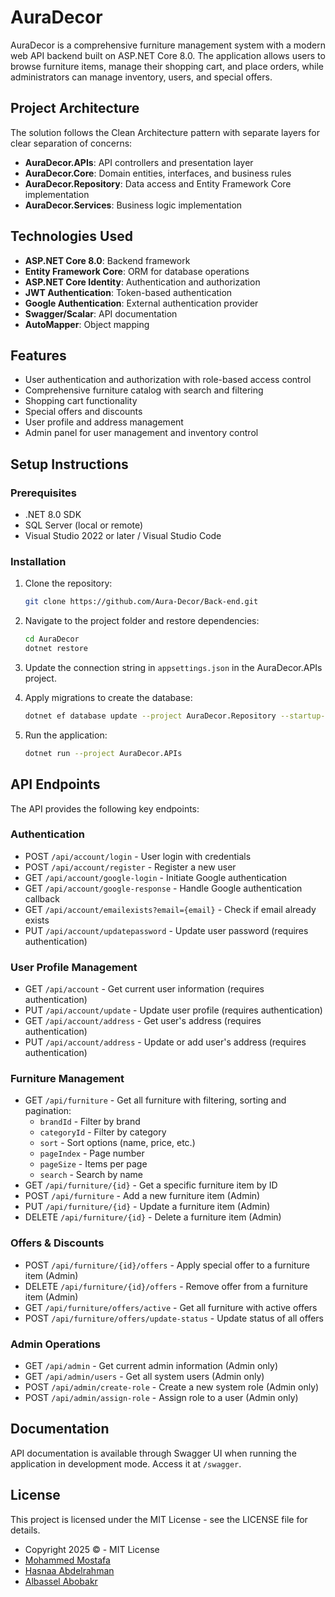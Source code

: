 # AuraDecor

AuraDecor is a comprehensive furniture management system with a modern web API backend built on ASP.NET Core 8.0. The application allows users to browse furniture items, manage their shopping cart, and place orders, while administrators can manage inventory, users, and special offers.

## Project Architecture

The solution follows the Clean Architecture pattern with separate layers for clear separation of concerns:

- **AuraDecor.APIs**: API controllers and presentation layer
- **AuraDecor.Core**: Domain entities, interfaces, and business rules
- **AuraDecor.Repository**: Data access and Entity Framework Core implementation
- **AuraDecor.Services**: Business logic implementation

## Technologies Used

- **ASP.NET Core 8.0**: Backend framework
- **Entity Framework Core**: ORM for database operations
- **ASP.NET Core Identity**: Authentication and authorization
- **JWT Authentication**: Token-based authentication
- **Google Authentication**: External authentication provider
- **Swagger/Scalar**: API documentation
- **AutoMapper**: Object mapping

## Features

- User authentication and authorization with role-based access control
- Comprehensive furniture catalog with search and filtering
- Shopping cart functionality
- Special offers and discounts
- User profile and address management
- Admin panel for user management and inventory control

## Setup Instructions

### Prerequisites

- .NET 8.0 SDK
- SQL Server (local or remote)
- Visual Studio 2022 or later / Visual Studio Code

### Installation

1. Clone the repository:
   ```bash
   git clone https://github.com/Aura-Decor/Back-end.git
   ```

2. Navigate to the project folder and restore dependencies:
   ```bash
   cd AuraDecor
   dotnet restore
   ```

3. Update the connection string in `appsettings.json` in the AuraDecor.APIs project.

4. Apply migrations to create the database:
   ```bash
   dotnet ef database update --project AuraDecor.Repository --startup-project AuraDecor.APIs
   ```

5. Run the application:
   ```bash
   dotnet run --project AuraDecor.APIs
   ```

## API Endpoints

The API provides the following key endpoints:

### Authentication
- POST `/api/account/login` - User login with credentials
- POST `/api/account/register` - Register a new user
- GET `/api/account/google-login` - Initiate Google authentication
- GET `/api/account/google-response` - Handle Google authentication callback
- GET `/api/account/emailexists?email={email}` - Check if email already exists
- PUT `/api/account/updatepassword` - Update user password (requires authentication)

### User Profile Management
- GET `/api/account` - Get current user information (requires authentication)
- PUT `/api/account/update` - Update user profile (requires authentication)
- GET `/api/account/address` - Get user's address (requires authentication)
- PUT `/api/account/address` - Update or add user's address (requires authentication)

### Furniture Management
- GET `/api/furniture` - Get all furniture with filtering, sorting and pagination:
  - `brandId` - Filter by brand
  - `categoryId` - Filter by category
  - `sort` - Sort options (name, price, etc.)
  - `pageIndex` - Page number
  - `pageSize` - Items per page
  - `search` - Search by name
- GET `/api/furniture/{id}` - Get a specific furniture item by ID
- POST `/api/furniture` - Add a new furniture item (Admin)
- PUT `/api/furniture/{id}` - Update a furniture item (Admin)
- DELETE `/api/furniture/{id}` - Delete a furniture item (Admin)

### Offers & Discounts
- POST `/api/furniture/{id}/offers` - Apply special offer to a furniture item (Admin)
- DELETE `/api/furniture/{id}/offers` - Remove offer from a furniture item (Admin)
- GET `/api/furniture/offers/active` - Get all furniture with active offers
- POST `/api/furniture/offers/update-status` - Update status of all offers

### Admin Operations
- GET `/api/admin` - Get current admin information (Admin only)
- GET `/api/admin/users` - Get all system users (Admin only)
- POST `/api/admin/create-role` - Create a new system role (Admin only)
- POST `/api/admin/assign-role` - Assign role to a user (Admin only)

## Documentation

API documentation is available through Swagger UI when running the application in development mode. Access it at `/swagger`.


## License

This project is licensed under the MIT License - see the LICENSE file for details.
- Copyright 2025 © - MIT License
- [Mohammed Mostafa](https://github.com/mo7ammedd)
- [Hasnaa Abdelrahman](https://github.com/HAsNaaAbdelRahman)
- [Albassel Abobakr](https://github.com/Bassel-11)

